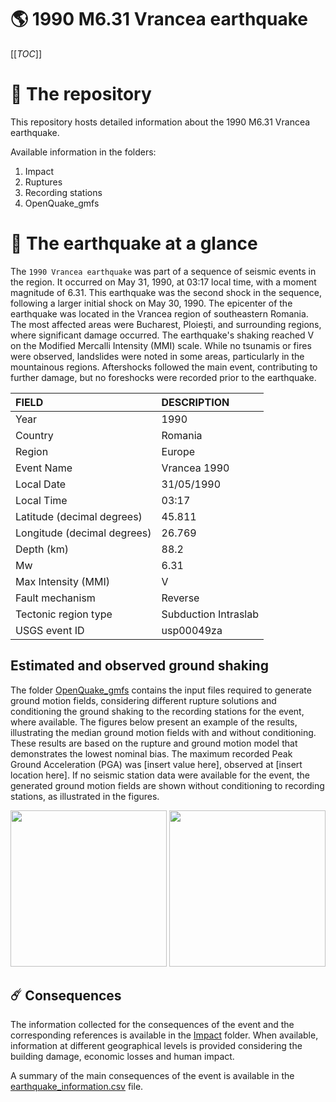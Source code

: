 # 🌎 1990 M6.31 Vrancea earthquake
[[_TOC_]]

# 📂 The repository

This repository hosts detailed information about the 1990 M6.31 Vrancea earthquake.

Available information in the folders:

1. Impact
2. Ruptures
3. Recording stations
4. OpenQuake_gmfs


# 🚀 The earthquake at a glance 

The `1990 Vrancea earthquake` was part of a sequence of seismic events in the region. It occurred on May 31, 1990, at 03:17 local time, with a moment magnitude of 6.31. This earthquake was the second shock in the sequence, following a larger initial shock on May 30, 1990. The epicenter of the earthquake was located in the Vrancea region of southeastern Romania. The most affected areas were Bucharest, Ploiești, and surrounding regions, where significant damage occurred. The earthquake's shaking reached V on the Modified Mercalli Intensity (MMI) scale. While no tsunamis or fires were observed, landslides were noted in some areas, particularly in the mountainous regions. Aftershocks followed the main event, contributing to further damage, but no foreshocks were recorded prior to the earthquake.

| FIELD | DESCRIPTION |
|:------|:------------|
| Year | 1990 |
| Country | Romania |
| Region | Europe |
| Event Name | Vrancea 1990 |
| Local Date | 31/05/1990 |
| Local Time | 03:17 |
| Latitude (decimal degrees) | 45.811 |
| Longitude (decimal degrees) | 26.769 |
| Depth (km) | 88.2 |
| Mw | 6.31 |
| Max Intensity (MMI) | V |
| Fault mechanism | Reverse |
| Tectonic region type | Subduction Intraslab |
| USGS event ID | usp00049za |

## Estimated and observed ground shaking

The folder [OpenQuake_gmfs](./OpenQuake_gmfs/) contains the input files required to generate ground motion fields, considering different rupture solutions and conditioning the ground shaking to the recording stations for the event, where available. The figures below present an example of the results, illustrating the median ground motion fields with and without conditioning. These results are based on the rupture and ground motion model that demonstrates the lowest nominal bias. The maximum recorded Peak Ground Acceleration (PGA) was [insert value here], observed at [insert location here]. If no seismic station data were available for the event, the generated ground motion fields are shown without conditioning to recording stations, as illustrated in the figures.

<img src="./4_OpenQuake_gmfs/median_gmf_stations_none.png" height="250">
<img src="./4_OpenQuake_gmfs/median_gmf_stations_seismic.png" height="250">

## ☄️ Consequences

The information collected for the consequences of the event and the corresponding references is available in the [Impact](./Impact) folder. When available, information at different geographical levels is provided considering the building damage, economic losses and human impact.

A summary of the main consequences of the event is available in the [earthquake_information.csv](./earthquake_information.csv) file.